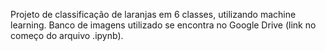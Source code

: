 Projeto de classificação de laranjas em 6 classes, utilizando machine learning. Banco de imagens utilizado se encontra no Google Drive (link no começo do arquivo .ipynb).
